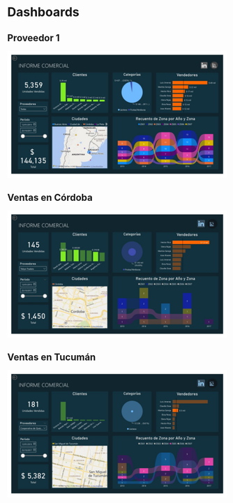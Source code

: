 # Dashboards

## Proveedor 1
![Image text](https://github.com/andrea-m-t/Power_BI/blob/main/Informe_Comercial_2022_Desde_Proveedores_1.jpg)

## Ventas en Córdoba
![Image text](https://github.com/andrea-m-t/Power_BI/blob/main/Desde_Cordoba.jpg)

## Ventas en Tucumán
![Image text](https://github.com/andrea-m-t/Power_BI/blob/main/Desde_Tucuman.jpg)

